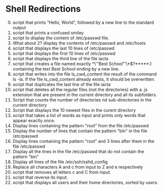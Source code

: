 # Shell Redirections
0. script that prints “Hello, World”, followed by a new line to the standard output
1. script that prints a confused smiley
2. script to display the content of /etc/passwd file.
3. What about 2? display the contents of  /etc/passwd and /etc/hosts
4. script that displays the last 10 lines of /etc/passwd
5. script that displays the first 10 lines of /etc/passwd
6. script that displays the third line of the file iacta
7. script that creates a file named exactly \*\\'"Best School"\'\\*$\?\*\*\*\*\*:) containing the text Best School ending by a new line.
8. script that  writes into the file ls_cwd_content the result of the command ls -la. If the file ls_cwd_content already exists, it should be overwritten.
9. script that duplicates the last line of the file iacta
10. script that deletes all the regular files (not the directories) with a .js extension that are present in the current directory and all its subfolders.
11. Script that counts the number of directories nd sub-directories in the current directory
12. Script that displays the 10 newest files in the curent directory
13. script that takes a list of words as input and prints only words that appear exactly once.
14. Display lines containing the pattern "root" from the file /etc/passwd
15. Display the number of lines that contain the pattern "bin" in the file /etc/passwd
16. Display lines containing the pattern "root" and 3 lines after them in the file /etc/passwd 
17. Display all the lines in the file /etc/passwd that do not contain the pattern "bin"
18. Display all lines of the file /etc/ssh/sshd_config
19. Replace all characters A and c from input to Z and e respectively
20. script that removes all letters c and C from input.
21. script that reverse its input.
22. script that displays all users and their home directories, sorted by users.
